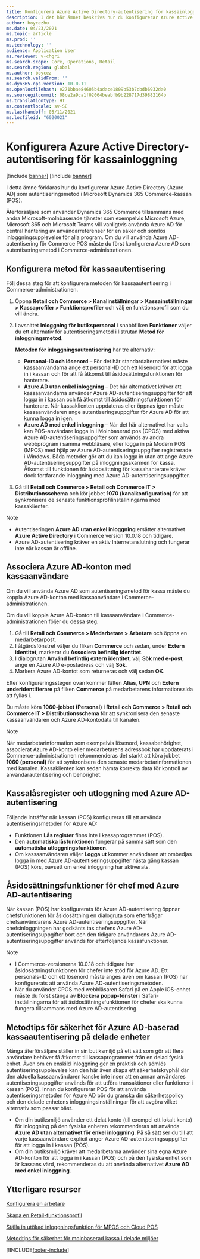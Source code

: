 ```yaml
---
title: Konfigurera Azure Active Directory-autentisering för kassainloggning
description: I det här ämnet beskrivs hur du konfigurerar Azure Active Directory som autentiseringsmetod i Microsoft Dynamics 365 Commerce-kassan.
author: boycezhu
ms.date: 04/23/2021
ms.topic: article
ms.prod: ''
ms.technology: ''
audience: Application User
ms.reviewer: v-chgri
ms.search.scope: Core, Operations, Retail
ms.search.region: global
ms.author: boycez
ms.search.validFrom: ''
ms.dyn365.ops.version: 10.0.11
ms.openlocfilehash: e271bbae84605b4adace1809b53b7cbdb6932da0
ms.sourcegitcommit: 08ce2a9ca1f02064beabfb9b228717d39882164b
ms.translationtype: HT
ms.contentlocale: sv-SE
ms.lasthandoff: 05/11/2021
ms.locfileid: "6020021"
---
```

# <a name="configure-azure-active-directory-authentication-for-pos-sign-in"></a>Konfigurera Azure Active Directory-autentisering för kassainloggning

[!include [banner](includes/banner.md)]
[!include [banner](includes/preview-banner.md)]

I detta ämne förklaras hur du konfigurerar Azure Active Directory (Azure AD) som autentiseringsmetod i Microsoft Dynamics 365 Commerce-kassan (POS).

Återförsäljare som använder Dynamics 365 Commerce tillsammans med andra Microsoft-molnbaserade tjänster som exempelvis Microsoft Azure, Microsoft 365 och Microsoft Teams vill vanligtvis använda Azure AD för central hantering av användarreferenser för en säker och sömlös inloggningsupplevelse för alla program. Om du vill använda Azure AD-autentisering för Commerce POS måste du först konfigurera Azure AD som autentiseringsmetod i Commerce-administrationen.

## <a name="configure-pos-authentication-method"></a>Konfigurera metod för kassaautentisering

Följ dessa steg för att konfigurera metoden för kassaautentisering i Commerce-administrationen.
    
1. Öppna **Retail och Commerce \> Kanalinställningar \> Kassainställningar \> Kassaprofiler \> Funktionsprofiler** och välj en funktionsprofil som du vill ändra.
1. I avsnittet **Inloggning för butikspersonal** i snabbfliken **Funktioner** väljer du ett alternativ för autentiseringsmetod i listrutan **Metod för inloggningsmetod**.

    **Metoden för inloggningsautentisering** har tre alternativ:
    
    - **Personal-ID och lösenord** – För det här standardalternativet måste kassaanvändarna ange ett personal-ID och ett lösenord för att logga in i kassan och för att få åtkomst till åsidosättningsfunktionen för hanterare.
    - **Azure AD utan enkel inloggning** – Det här alternativet kräver att kassaanvändarna använder Azure AD-autentiseringsuppgifter för att logga in i kassan och få åtkomst till åsidosättningsfunktionen för hanterare. När kassaklienten uppdateras eller öppnas igen måste kassaanvändaren ange autentiseringsuppgifter för Azure AD för att kunna logga in igen.
    - **Azure AD med enkel inloggning** – När det här alternativet har valts kan POS-användare logga in i Molnbaserad pos (CPOS) med aktiva Azure AD-autentiseringsuppgifter som används av andra webbprogram i samma webbläsare, eller logga in på Modern POS (MPOS) med hjälp av Azure AD-autentiseringsuppgifter registrerade i Windows. Båda metoder gör att du kan logga in utan att ange Azure AD-autentiseringsuppgifter på inloggningsskärmen för kassa. Åtkomst till funktionen för åsidosättning för kassahanterare kräver dock fortfarande inloggning med Azure AD-autentiseringsuppgifter.

1. Gå till **Retail och Commerce > Retail och Commerce IT > Distributionsschema** och kör jobbet **1070 (kanalkonfiguration)** för att synkronisera de senaste funktionsprofilinställningarna med kassaklienter.

> [!NOTE]
> - Autentiseringen **Azure AD utan enkel inloggning** ersätter alternativet **Azure Active Directory** i Commerce version 10.0.18 och tidigare.
> - Azure AD-autentisering kräver en aktiv Internetanslutning och fungerar inte när kassan är offline.

## <a name="associate-azure-ad-accounts-with-pos-users"></a>Associera Azure AD-konton med kassaanvändare

Om du vill använda Azure AD som autentiseringsmetod för kassa måste du koppla Azure AD-konton med kassaanvändare i Commerce-administrationen. 

Om du vill koppla Azure AD-konton till kassaanvändare i Commerce-administrationen följer du dessa steg.
    
1. Gå till **Retail och Commerce > Medarbetare > Arbetare** och öppna en medarbetarpost.
1. I åtgärdsfönstret väljer du fliken **Commerce** och sedan, under **Extern identitet**, markerar du **Associera befintlig identitet**. 
1. I dialogrutan **Använd befintlig extern identitet**, välj **Sök med e-post**, ange en Azure AD e-postadress och välj **Sök**.
1. Markera Azure AD-kontot som returneras och välj sedan **OK**.

Efter konfigureringsstegen ovan kommer fälten **Alias**, **UPN** och **Extern underidentifierare** på fliken **Commerce** på medarbetarens informationssida att fyllas i.

Du måste köra **1060-jobbet (Personal)** i **Retail och Commerce > Retail och Commerce IT > Distributionsschema** för att synkronisera den senaste kassaanvändaren och Azure AD-kontodata till kanalen.

> [!NOTE]
> När medarbetarinformation som exempelvis lösenord, kassabehörighet, associerat Azure AD-konto eller medarbetarens adressbok har uppdaterats i Commerce-administrationen rekommenderas det starkt att köra jobbet **1060 (personal)** för att synkronisera den senaste medarbetarinformationen med kanalen. Kassaklienten kan sedan hämta korrekta data för kontroll av användarautentisering och behörighet.

## <a name="pos-lock-register-and-sign-out-with-azure-ad-authentication"></a>Kassalåsregister och utloggning med Azure AD-autentisering

Följande inträffar när kassan (POS) konfigureras till att använda autentiseringsmetoden för Azure AD:

- Funktionen **Lås register** finns inte i kassaprogrammet (POS). 
- Den **automatiska låsfunktionen** fungerar på samma sätt som den **automatiska utloggningsfunktionen**.
- Om kassaanvändaren väljer **Logga ut** kommer användaren att ombedjas logga in med Azure AD-autentiseringsuppgifter nästa gång kassan (POS) körs, oavsett om enkel inloggning har aktiverats.

## <a name="manager-override-functionality-with-azure-ad-authentication"></a>Åsidosättningsfunktioner för chef med Azure AD-autentisering

När kassan (POS) har konfigurerats för Azure AD-autentisering öppnar chefsfunktionen för åsidosättning en dialogruta som efterfrågar chefsanvändarens Azure AD-autentiseringsuppgifter. När chefsinloggningen har godkänts tas chefens Azure AD-autentiseringsuppgifter bort och den tidigare användarens Azure AD-autentiseringsuppgifter används för efterföljande kassafunktioner.

> [!NOTE]
> - I Commerce-versionerna 10.0.18 och tidigare har åsidosättningsfunktionen för chefer inte stöd för Azure AD. Ett personals-ID och ett lösenord måste anges även om kassan (POS) har konfigurerats att använda Azure AD-autentiseringsmetoden.
> - När du använder CPOS med webbläsaren Safari på en Apple iOS-enhet måste du först stänga av **Blockera popup-fönster** i Safari-inställningarna för att åsidosättningsfunktionen för chefer ska kunna fungera tillsammans med Azure AD-autentisering. 

## <a name="security-best-practices-for-azure-ad-based-pos-authentication-on-shared-devices"></a>Metodtips för säkerhet för Azure AD-baserad kassaautentisering på delade enheter

Många återförsäljare ställer in sin butiksmiljö på ett sätt som gör att flera användare behöver få åtkomst till kassaprogrammet från en delad fysisk enhet. Även om en enskild inloggning ger en praktisk och sömlös autentiseringsupplevelse kan den här även skapa ett säkerhetskryphål där den aktuella kassaanvändaren kanske inte inser att en annan användares autentiseringsuppgifter används för att utföra transaktioner eller funktioner i kassan (POS). Innan du konfigurerar POS för att använda autentiseringsmetoden för Azure AD bör du granska din säkerhetspolicy och den delade enhetens inloggningsinställningar för att avgöra vilket alternativ som passar bäst.

- Om din butiksmiljö använder ett delat konto (till exempel ett lokalt konto) för inloggning på den fysiska enheten rekommenderas att använda **Azure AD utan alternativet för enkel inloggning**. På så sätt ser du till att varje kassaanvändare explicit anger Azure AD-autentiseringsuppgifter för att logga in i kassan (POS).
- Om din butiksmiljö kräver att medarbetarna använder sina egna Azure AD-konton för att logga in i kassan (POS) och på den fysiska enhet som är kassans värd, rekommenderas du att använda alternativet **Azure AD med enkel inloggning**.

## <a name="additional-resources"></a>Ytterligare resurser

[ Konfigurera en arbetare](tasks/worker.md)

[Skapa en Retail-funktionsprofil](retail-functionality-profile.md)


[Ställa in utökad inloggningsfunktion för MPOS och Cloud POS](extended-logon.md)

[Metodtips för säkerhet för molnbaserad kassa i delade miljöer](dev-itpro/secure-retail-cloud-pos.md)



[!INCLUDE[footer-include](../includes/footer-banner.md)]
